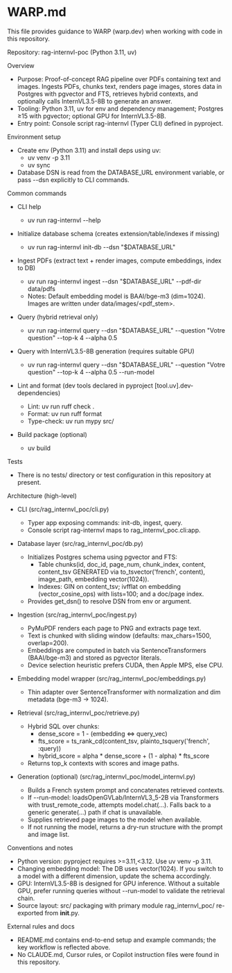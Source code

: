 # WARP.md

This file provides guidance to WARP (warp.dev) when working with code in this repository.

Repository: rag-internvl-poc (Python 3.11, uv)

Overview
- Purpose: Proof-of-concept RAG pipeline over PDFs containing text and images. Ingests PDFs, chunks text, renders page images, stores data in Postgres with pgvector and FTS, retrieves hybrid contexts, and optionally calls InternVL3.5-8B to generate an answer.
- Tooling: Python 3.11, uv for env and dependency management; Postgres ≥15 with pgvector; optional GPU for InternVL3.5-8B.
- Entry point: Console script rag-internvl (Typer CLI) defined in pyproject.

Environment setup
- Create env (Python 3.11) and install deps using uv:
  - uv venv -p 3.11
  - uv sync
- Database DSN is read from the DATABASE_URL environment variable, or pass --dsn explicitly to CLI commands.

Common commands
- CLI help
  - uv run rag-internvl --help

- Initialize database schema (creates extension/table/indexes if missing)
  - uv run rag-internvl init-db --dsn "$DATABASE_URL"

- Ingest PDFs (extract text + render images, compute embeddings, index to DB)
  - uv run rag-internvl ingest --dsn "$DATABASE_URL" --pdf-dir data/pdfs
  - Notes: Default embedding model is BAAI/bge-m3 (dim=1024). Images are written under data/images/<pdf_stem>.

- Query (hybrid retrieval only)
  - uv run rag-internvl query --dsn "$DATABASE_URL" --question "Votre question" --top-k 4 --alpha 0.5

- Query with InternVL3.5-8B generation (requires suitable GPU)
  - uv run rag-internvl query --dsn "$DATABASE_URL" --question "Votre question" --top-k 4 --alpha 0.5 --run-model

- Lint and format (dev tools declared in pyproject [tool.uv].dev-dependencies)
  - Lint: uv run ruff check .
  - Format: uv run ruff format
  - Type-check: uv run mypy src/

- Build package (optional)
  - uv build

Tests
- There is no tests/ directory or test configuration in this repository at present.

Architecture (high-level)
- CLI (src/rag_internvl_poc/cli.py)
  - Typer app exposing commands: init-db, ingest, query.
  - Console script rag-internvl maps to rag_internvl_poc.cli:app.

- Database layer (src/rag_internvl_poc/db.py)
  - Initializes Postgres schema using pgvector and FTS:
    - Table chunks(id, doc_id, page_num, chunk_index, content, content_tsv GENERATED via to_tsvector('french', content), image_path, embedding vector(1024)).
    - Indexes: GIN on content_tsv; ivfflat on embedding (vector_cosine_ops) with lists=100; and a doc/page index.
  - Provides get_dsn() to resolve DSN from env or argument.

- Ingestion (src/rag_internvl_poc/ingest.py)
  - PyMuPDF renders each page to PNG and extracts page text.
  - Text is chunked with sliding window (defaults: max_chars=1500, overlap=200).
  - Embeddings are computed in batch via SentenceTransformers (BAAI/bge-m3) and stored as pgvector literals.
  - Device selection heuristic prefers CUDA, then Apple MPS, else CPU.

- Embedding model wrapper (src/rag_internvl_poc/embeddings.py)
  - Thin adapter over SentenceTransformer with normalization and dim metadata (bge-m3 → 1024).

- Retrieval (src/rag_internvl_poc/retrieve.py)
  - Hybrid SQL over chunks:
    - dense_score = 1 - (embedding <=> query_vec)
    - fts_score = ts_rank_cd(content_tsv, plainto_tsquery('french', :query))
    - hybrid_score = alpha * dense_score + (1 - alpha) * fts_score
  - Returns top_k contexts with scores and image paths.

- Generation (optional) (src/rag_internvl_poc/model_internvl.py)
  - Builds a French system prompt and concatenates retrieved contexts.
  - If --run-model: loadsOpenGVLab/InternVL3_5-2B via Transformers with trust_remote_code, attempts model.chat(...). Falls back to a generic generate(...) path if chat is unavailable.
  - Supplies retrieved page images to the model when available.
  - If not running the model, returns a dry-run structure with the prompt and image list.

Conventions and notes
- Python version: pyproject requires >=3.11,<3.12. Use uv venv -p 3.11.
- Changing embedding model: The DB uses vector(1024). If you switch to a model with a different dimension, update the schema accordingly.
- GPU: InternVL3.5-8B is designed for GPU inference. Without a suitable GPU, prefer running queries without --run-model to validate the retrieval chain.
- Source layout: src/ packaging with primary module rag_internvl_poc/ re-exported from __init__.py.

External rules and docs
- README.md contains end-to-end setup and example commands; the key workflow is reflected above.
- No CLAUDE.md, Cursor rules, or Copilot instruction files were found in this repository.

